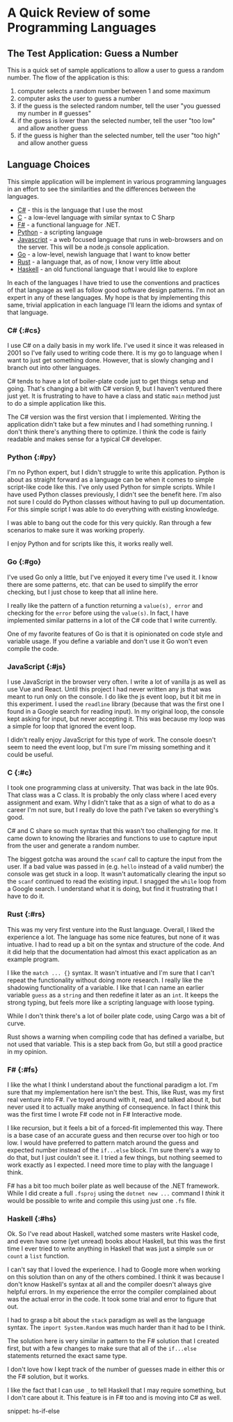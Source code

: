 # A Quick Review of some Programming Languages

## The Test Application: Guess a Number

This is a quick set of sample applications to allow a user to guess a random number. The flow of the application is this:

1. computer selects a random number between 1 and some maximum
2. computer asks the user to guess a number
3. if the guess is the selected random number, tell the user "you guessed my number in # guesses"
4. if the guess is lower than the selected number, tell the user "too low" and allow another guess
5. if the guess is higher than the selected number, tell the user "too high" and allow another guess

## Language Choices

This simple application will be implement in various programming languages in an effort to see the similarities and the differences between the languages. 

- [C#](#cs) - this is the language that I use the most
- [C](#c) - a low-level language with similar syntax to C Sharp
- [F#](#fs) - a functional language for .NET. 
- [Python](#py) - a scripting language 
- [Javascript](#js) - a web focused language that runs in web-browsers and on the server. This will be a node.js console application.
- [Go](#go) - a low-level, newish language that I want to know better
- [Rust](#rs) - a language that, as of now, I know very little about
- [Haskell](#hs) - an old functional language that I would like to explore

In each of the languages I have tried to use the conventions and practices of that language as well as follow good software design patterns. I'm not an expert in any of these languages. My hope is that by implementing this same, trivial application in each language I'll learn the idioms and syntax of that language.

### C# {:#cs}

I use C# on a daily basis in my work life. I've used it since it was released in 2001 so I've faily used to writing code there. It is my go to language when I want to just get something done. However, that is slowly changing and I branch out into other languages. 

C# tends to have a lot of boiler-plate code just to get things setup and going. That's changing a bit with C# version 9, but I haven't ventured there just yet. It is frustrating to have to have a class and static `main` method just to do a simple application like this.

The C# version was the first version that I implemented. Writing the application didn't take but a few minutes and I had something running. I don't think there's anything there to optimize. I think the code is fairly readable and makes sense for a typical C# developer. 

### Python {:#py}

I'm no Python expert, but I didn't struggle to write this application. Python is about as straight forward as a language can be when it comes to simple script-like code like this. I've only used Python for simple scripts. While I have used Python classes previously, I didn't see the benefit here. I'm also not sure I could do Python classes without having to pull up documentation. For this simple script I was able to do everything with existing knowledge.

I was able to bang out the code for this very quickly. Ran through a few scenarios to make sure it was working properly. 

I enjoy Python and for scripts like this, it works really well. 

### Go {:#go}

I've used Go only a little, but I've enjoyed it every time I've used it. I know there are some patterns, etc. that can be used to simplify the error checking, but I just chose to keep that all inline here. 

I really like the pattern of a function returning a `value(s), error` and checking for the `error` before using the `value(s)`. In fact, I have implemented similar patterns in a lot of the C# code that I write currently.

One of my favorite features of Go is that it is opinionated on code style and variable usage. If you define a variable and don't use it Go won't even compile the code. 

### JavaScript {:#js}

I use JavaScript in the browser very often. I write a lot of vanilla js as well as use Vue and React. Until this project I had never written any js that was meant to run only on the console. I do like the js event loop, but it bit me in this experiment. I used the `readline` library (because that was the first one I found in a Google search for reading input). In my original loop, the console kept asking for input, but never accepting it. This was because my loop was a simple for loop that ignored the event loop. 

I didn't really enjoy JavaScript for this type of work. The console doesn't seem to need the event loop, but I'm sure I'm missing something and it could be useful. 

### C {:#c}

I took one programming class at university. That was back in the late 90s. That class was a C class. It is probably the only class where I aced every assignment and exam. Why I didn't take that as a sign of what to do as a career I'm not sure, but I really do love the path I've taken so everything's good. 

C# and C share so much syntax that this wasn't too challenging for me. It came down to knowing the libraries and functions to use to capture input from the user and generate a random number. 

The biggest gotcha was around the `scanf` call to capture the input from the user. If a bad value was passed in (e.g. `hello` instead of a valid number) the console was get stuck in a loop. It wasn't automatically clearing the input so the `scanf` continued to read the existing input. I snagged the `while` loop from a Google search. I understand what it is doing, but find it frustrating that I have to do it. 

### Rust {:#rs}

This was my very first venture into the Rust language. Overall, I liked the experience a lot. The language has some nice features, but none of it was intuative. I had to read up a bit on the syntax and structure of the code. And it did help that the documentation had almost this exact application as an example program. 

I like the `match ... {}` syntax. It wasn't intuative and I'm sure that I can't repeat the functionality without doing more research. I really like the shadowing functionality of a variable. I like that I can name an earlier variable `guess` as a `string` and then redefine it later as an `int`. It keeps the strong typing, but feels more like a scripting language with loose typing. 

While I don't think there's a lot of boiler plate code, using Cargo was a bit of curve. 

Rust shows a warning when compiling code that has defined a varialbe, but not used that variable. This is a step back from Go, but still a good practice in my opinion.

### F# {:#fs}

I like the what I think I understand about the functional paradigm a lot. I'm sure that my implementation here isn't the best. This, like Rust, was my first real venture into F#. I've toyed around with it, read, and talked about it, but never used it to actually make anything of consequence. In fact I think this was the first time I wrote F# code not in F# Interactive mode. 

I like recursion, but it feels a bit of a forced-fit implemented this way. There is a base case of an accurate guess and then recurse over too high or too low. I would have preferred to pattern match around the guess and expected number instead of the `if...else` block. I'm sure there's a way to do that, but I just couldn't see it. I tried a few things, but nothing seemed to work exactly as I expected. I need more time to play with the language I think.

F# has a bit too much boiler plate as well because of the .NET framework. While I did create a full `.fsproj` using the `dotnet new ...` command I _think_ it would be possible to write and compile this using just one `.fs` file.

### Haskell {:#hs}

Ok. So I've read about Haskell, watched some masters write Haskel code, and even have some (yet unread) books about Haskell, but this was the first time I ever tried to write anything in Haskell that was just a simple `sum` or `count` a `list` function. 

I can't say that I loved the experience. I had to Google more when working on this solution than on any of the others combined. I think it was because I don't know Haskell's syntax at all and the compiler doesn't always give helpful errors. In my experience the error the compiler complained about was the actual error in the code. It took some trial and error to figure that out. 

I had to grasp a bit about the `stack` paradigm as well as the language syntax. The `import System.Random` was much harder than it had to be I think. 

The solution here is very similar in pattern to the F# solution that I created first, but with a few changes to make sure that all of the `if...else` statements returned the exact same type. 

I don't love how I kept track of the number of guesses made in either this or the F# solution, but it works. 

I like the fact that I can use `_` to tell Haskell that I may require something, but I don't care about it. This feature is in F# too and is moving into C# as well. 

snippet: hs-if-else


